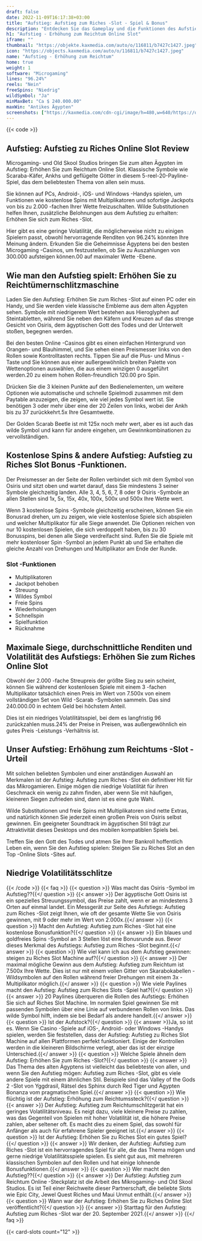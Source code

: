 ```yaml
---
draft: false
date: 2022-11-09T16:17:38+03:00
title: "Aufstieg: Aufstieg zum Riches -Slot - Spiel & Bonus"
description: "Entdecken Sie das Gameplay und die Funktionen des Aufstiegs: Steigen Sie in unserer vollständigen Bewertung auf Riches Online Slot auf. Sie werden auch sehen, wo Sie mit dem besten Casino -Bonus spielen können."
h1: "Aufstieg - Erhöhung zum Reichtum Online Slot"
iframe: ""
thumbnail: "https://objekte.kaxmedia.com/auto/o/116811/b7427c1427.jpeg"
icon: "https://objects.kaxmedia.com/auto/o/116811/b7427c1427.jpeg"
name: "Aufstieg - Erhöhung zum Reichtum"
home: true
weight: 1
software: "Microgaming"
lines: "96.24%"
reels: "Nein"
freeSpins: "Niedrig"
wildSymbol: "Ja"
minMaxBet: "Ca $ 240.000.00"
maxWin: "Antikes Ägypten"
screenshots: ["https://kaxmedia.com/cdn-cgi/image/h=480,w=640/https://objects.kaxmedia.com/auto/o/116829/05c9881ebf.jpeg"]
---
```


{{< code >}}<h2>Aufstieg: Aufstieg zu Riches Online Slot Review</h2><p>Microgaming- und Old Skool Studios bringen Sie zum alten Ägypten im Aufstieg: Erhöhen Sie zum Reichtum Online Slot. Klassische Symbole wie Scaraba-Käfer, Ankhs und geflügelte Götter in diesem 5-reel-20-Payline-Spiel, das dem beliebtesten Thema von allen sein muss.</p><p>Sie können auf PCs, Android-, iOS- und Windows -Handys spielen, um Funktionen wie kostenlose Spins mit Multiplikatoren und sofortige Jackpots von bis zu 2.000 -fachen Ihrer Wette freizuschalten. Wilde Substitutionen helfen Ihnen, zusätzliche Belohnungen aus dem Aufstieg zu erhalten: Erhöhen Sie sich zum Riches -Slot.</p><p>Hier gibt es eine geringe Volatilität, die möglicherweise nicht zu einigen Spielern passt, obwohl hervorragende Renditen von 96.24% könnten Ihre Meinung ändern. Erkunden Sie die Geheimnisse Ägyptens bei den besten Microgaming -Casinos, um festzustellen, ob Sie zu Auszahlungen von 300.000 aufsteigen können.00 auf maximaler Wette -Ebene.</p><h2>Wie man den Aufstieg spielt: Erhöhen Sie zu Reichtümernschlitzmaschine</h2><p>Laden Sie den Aufstieg: Erhöhen Sie zum Riches -Slot auf einen PC oder ein Handy, und Sie werden viele klassische Embleme aus dem alten Ägypten sehen. Symbole mit niedrigerem Wert bestehen aus Hieroglyphen auf Steintabletten, während Sie neben den Käfern und Kreuzen auf das strenge Gesicht von Osiris, dem ägyptischen Gott des Todes und der Unterwelt stoßen, begegnen werden.</p><p>Bei den besten Online -Casinos gibt es einen einfachen Hintergrund von Orangen- und Blauhimmel, und Sie sehen einen Preismesser links von den Rollen sowie Kontrolltasten rechts. Tippen Sie auf die Plus- und Minus -Taste und Sie können aus einer außergewöhnlich breiten Palette von Wettenoptionen auswählen, die aus einem winzigen 0 ausgeführt werden.20 zu einem hohen Rollen-freundlich 120.00 pro Spin.</p><p>Drücken Sie die 3 kleinen Punkte auf den Bedienelementen, um weitere Optionen wie automatische und schnelle Spielmodi zusammen mit dem Paytable anzuzeigen, die zeigen, wie viel jedes Symbol wert ist. Sie benötigen 3 oder mehr über eine der 20 Zeilen von links, wobei der Ankh bis zu 37 zurückkehrt.5x Ihre Gesamtwette.</p><p>Der Golden Scarab Beetle ist mit 125x noch mehr wert, aber es ist auch das wilde Symbol und kann für andere eingehen, um Gewinnkombinationen zu vervollständigen.</p><h2>Kostenlose Spins & andere Aufstieg: Aufstieg zu Riches Slot Bonus -Funktionen.</h2><p>Der Preismesser an der Seite der Rollen verbindet sich mit dem Symbol von Osiris und sitzt oben und wartet darauf, dass Sie mindestens 3 seiner Symbole gleichzeitig landen. Alle 3, 4, 5, 6, 7, 8 oder 9 Osiris -Symbole an allen Stellen sind 1x, 5x, 15x, 40x, 100x, 500x und 500x Ihre Wette wert.</p><p>Wenn 3 kostenlose Spins -Symbole gleichzeitig erscheinen, können Sie ein Bonusrad drehen, um zu zeigen, wie viele kostenlose Spiele sich abspielen und welcher Multiplikator für alle Siege anwendet. Die Optionen reichen von nur 10 kostenlosen Spielen, die sich verdoppelt haben, bis zu 30 Bonusspins, bei denen alle Siege verdreifacht sind. Rufen Sie die Spiele mit mehr kostenloser Spin -Symbol an jedem Punkt ab und Sie erhalten die gleiche Anzahl von Drehungen und Multiplikator am Ende der Runde.</p><h3>
Slot -Funktionen</h3><ul>
<li></span>
Multiplikatoren</li>
<li></span>
Jackpot behoben</li>
<li></span>
Streuung</li>
<li></span>
Wildes Symbol</li>
<li></span>
Freie Spins</li>
<li></span>
Wiederholungen</li>
<li></span>
Schnellspin</li>
<li></span>
Spielfunktion</li>
<li></span>
Rücknahme</li></ul><h2>Maximale Siege, durchschnittliche Renditen und Volatilität des Aufstiegs: Erhöhen Sie zum Riches Online Slot</h2><p>Obwohl der 2.000 -fache Streupreis der größte Sieg zu sein scheint, können Sie während der kostenlosen Spiele mit einem 3 -fachen Multiplikator tatsächlich einen Preis im Wert von 7.500x von einem vollständigen Set von Wild -Scarab -Symbolen sammeln. Das sind 240.000.00 in echtem Geld bei höchstem Anteil.</p><p>Dies ist ein niedriges Volatilitätsspiel, bei dem es langfristig 96 zurückzahlen muss.24% der Preise in Preisen, was außergewöhnlich ein gutes Preis -Leistungs -Verhältnis ist.</p><h2>Unser Aufstieg: Erhöhung zum Reichtums -Slot -Urteil</h2><p>Mit solchen beliebten Symbolen und einer anständigen Auswahl an Merkmalen ist der Aufstieg: Aufstieg zum Riches -Slot ein definitiver Hit für das Mikrogamieren. Einige mögen die niedrige Volatilität für ihren Geschmack ein wenig zu zahm finden, aber wenn Sie mit häufigen, kleineren Siegen zufrieden sind, dann ist es eine gute Wahl.</p><p>Wilde Substitutionen und freie Spins mit Multiplikatoren sind nette Extras, und natürlich können Sie jederzeit einen großen Preis von Osiris selbst gewinnen. Ein geeigneter Soundtrack im ägyptischen Stil trägt zur Attraktivität dieses Desktops und des mobilen kompatiblen Spiels bei.</p><p>Treffen Sie den Gott des Todes und atmen Sie Ihrer Bankroll hoffentlich Leben ein, wenn Sie den Aufstieg spielen: Steigen Sie zu Riches Slot an den Top -Online Slots -Sites auf.</p><h2>Niedrige Volatilitätsschlitze</h2>

{{< /code >}}
{{< faq >}}
{{< question >}} Was macht das Osiris -Symbol im Aufstieg??{{</ question >}}
{{< answer >}} Der ägyptische Gott Osiris ist ein spezielles Streuungssymbol, das Preise zahlt, wenn er an mindestens 3 Orten auf einmal landet. Ein Messgerät zur Seite des Aufstiegs: Aufstieg zum Riches -Slot zeigt Ihnen, wie oft der gesamte Wette Sie von Osiris gewinnen, mit 9 oder mehr im Wert von 2.000x.{{</ answer >}}
{{< question >}} Macht den Aufstieg: Aufstieg zum Riches -Slot hat eine kostenlose Bonusfunktion?{{</ question >}}
{{< answer >}} Ein blaues und goldfreies Spins -Symbol an 3 Stellen löst eine Bonusrunde aus. Bevor dieses Merkmal des Aufstiegs: Aufstieg zum Riches -Slot beginnt.{{</ answer >}}
{{< question >}} Wie viel kann ich aus dem Aufstieg gewinnen: steigen zu Riches Slot Machine auf?{{</ question >}}
{{< answer >}} Der maximal mögliche Gewinn aus dem Aufstieg: Aufstieg zum Reichtum ist 7.500x Ihre Wette. Dies ist nur mit einem vollen Gitter von Skarabokabellen -Wildsymbolen auf den Rollen während freier Drehungen mit einem 3x -Multiplikator möglich.{{</ answer >}}
{{< question >}} Wie viele Paylines macht den Aufstieg: Aufstieg zum Riches Slots -Spiel hat?{{</ question >}}
{{< answer >}} 20 Paylines überqueren die Rollen des Aufstiegs: Erhöhen Sie sich auf Riches Slot Machine. Im normalen Spiel gewinnen Sie mit passenden Symbolen über eine Linie auf verbundenen Rollen von links. Das wilde Symbol hilft, indem sie bei Bedarf als andere handelt.{{</ answer >}}
{{< question >}} Ist der Aufstock?{{</ question >}}
{{< answer >}}Ja, so ist es. Wenn Sie Casino -Spiele auf iOS-, Android- oder Windows -Handys spielen, werden Sie feststellen, dass der Aufstieg: Aufstieg zu Riches Slot Machine auf allen Plattformen perfekt funktioniert. Einige der Kontrollen werden in die kleineren Bildschirme verlegt, aber das ist der einzige Unterschied.{{</ answer >}}
{{< question >}} Welche Spiele ähneln dem Aufstieg: Erhöhen Sie zum Riches -Slot?{{</ question >}}
{{< answer >}} Das Thema des alten Ägyptens ist vielleicht das beliebteste von allen, und wenn Sie den Aufstieg mögen: Aufstieg zum Riches -Slot, gibt es viele andere Spiele mit einem ähnlichen Stil. Beispiele sind das Valley of the Gods 2 -Slot von Yggdrasil, Rätsel des Sphinx durch Red Tiger und Ägypten Bonanza vom pragmatischen Spiel.{{</ answer >}}
{{< question >}} Wie flüchtig ist der Aufstieg: Erhöhung zum Reichtumssteck?{{</ question >}}
{{< answer >}} Der Aufstieg: Aufstieg zum Reichtumschlitzgerät hat ein geringes Volatilitätsniveau. Es neigt dazu, viele kleinere Preise zu zahlen, was das Gegenteil von Spielen mit hoher Volatilität ist, die höhere Preise zahlen, aber seltener oft. Es macht dies zu einem Spiel, das sowohl für Anfänger als auch für erfahrene Spieler geeignet ist.{{</ answer >}}
{{< question >}} Ist der Aufstieg: Erhöhen Sie zu Riches Slot ein gutes Spiel?{{</ question >}}
{{< answer >}} Wir denken, der Aufstieg: Aufstieg zum Riches -Slot ist ein hervorragendes Spiel für alle, die das Thema mögen und gerne niedrige Volatilitätsspiele spielen. Es sieht gut aus, mit mehreren klassischen Symbolen auf den Rollen und hat einige lohnende Bonusfunktionen.{{</ answer >}}
{{< question >}} Wer macht den Aufstieg??{{</ question >}}
{{< answer >}} Der Aufstieg: Aufstieg zum Reichtum Online -Steckplatz ist die Arbeit des Mikrogaming- und Old Skool Studios. Es ist Teil einer Reichweite dieser Partnerschaft, die beliebte Slots wie Epic City, Jewel Quest Riches und Maui Unmut enthält.{{</ answer >}}
{{< question >}} Wann war der Aufstieg: Erhöhen Sie zu Riches Online Slot veröffentlicht?{{</ question >}}
{{< answer >}} Starttag für den Aufstieg: Aufstieg zum Riches -Slot war der 20. September 2021.{{</ answer >}}
{{</ faq >}}

 {{< card-slots count="12" >}}